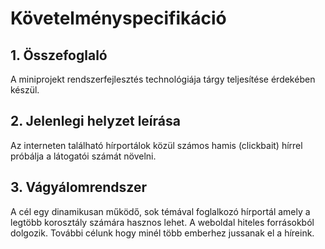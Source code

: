 # Követelményspecifikáció

## 1. Összefoglaló

A miniprojekt rendszerfejlesztés technológiája tárgy teljesítése érdekében készül.

## 2. Jelenlegi helyzet leírása

Az interneten található hírportálok közül számos hamis (clickbait) hírrel próbálja a látogatói számát növelni.

## 3. Vágyálomrendszer

A cél egy dinamikusan működő, sok témával foglalkozó hírportál amely a legtöbb korosztály számára hasznos lehet. A weboldal hiteles forrásokból dolgozik. További célunk hogy minél több emberhez jussanak el a híreink.
